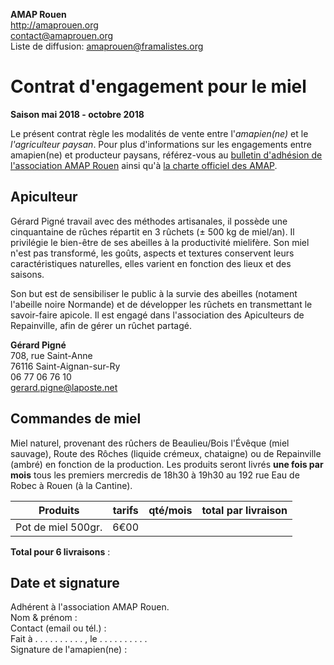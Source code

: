 **AMAP Rouen**  
http://amaprouen.org  
contact@amaprouen.org  
Liste de diffusion: amaprouen@framalistes.org


# Contrat d'engagement pour le miel
**Saison mai 2018 - octobre 2018**

Le présent contrat règle les modalités de vente entre l'*amapien(ne)* et le *l'agriculteur paysan*.
Pour plus d'informations sur les engagements entre amapien(ne) et producteur paysans, référez-vous au [bulletin d'adhésion de l'association AMAP Rouen](bulletin-adhesion-amap-rouen) ainsi qu'à [la charte officiel des AMAP](http://miramap.org/IMG/pdf/charte_des_amap_mars_2014-2.pdf).

## Apiculteur 
Gérard Pigné travail avec des méthodes artisanales, il possède une cinquantaine de rûches répartit en 3 rûchets (± 500 kg de miel/an). Il privilégie le bien-être de ses abeilles à la productivité mielifère. Son miel n'est pas transformé, les goûts, aspects et textures conservent leurs caractéristiques naturelles, elles  varient en fonction des lieux et des saisons.

Son but est de sensibiliser le public à la survie des abeilles (notament l'abeille noire Normande) et de développer les rûchets en transmettant le savoir-faire apicole. Il est engagé dans l'association des Apiculteurs de Repainville, afin de gérer un rûchet partagé.

**Gérard Pigné**  
708, rue Saint-Anne  
76116 Saint-Aignan-sur-Ry  
06 77 06 76 10  
gerard.pigne@laposte.net


## Commandes de miel
Miel naturel, provenant des rûchers de Beaulieu/Bois l'Évêque (miel sauvage), Route des Rôches (liquide crémeux, chataigne) ou de Repainville (ambré) en fonction de la production.
Les produits seront livrés **une fois par mois** tous les premiers mercredis de 18h30 à 19h30 au 192 rue Eau de Robec à Rouen (à la Cantine).

Produits           | tarifs  | qté/mois | total par livraison |
-------------------|---------|----------|---------------------|
Pot de miel 500gr. | 6€00    |          |                     |

**Total pour 6 livraisons** :


## Date et signature
Adhérent à l'association AMAP Rouen.  
Nom & prénom :  
Contact (email ou tél.) :  
Fait à . . . . . . . . . . , le . . . . . . . . . .    
Signature de l'amapien(ne) :